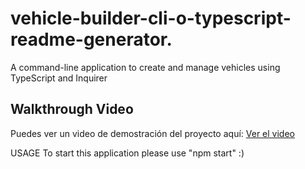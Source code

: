 # vehicle-builder-cli-o-typescript-readme-generator.
A command-line application to create and manage vehicles using TypeScript and Inquirer
## Walkthrough Video

Puedes ver un video de demostración del proyecto aquí: [Ver el video](https://drive.google.com/file/d/10vKZ3GeNOyy5PBtDA__mcjaTa690lf-t/view?usp=sharing)

USAGE
To start this application please use "npm start" :)
